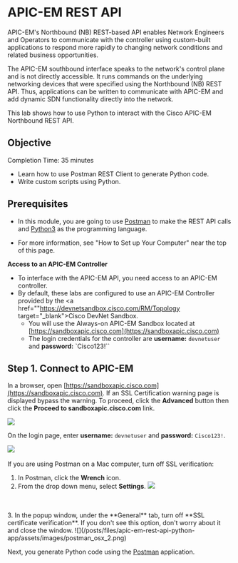
# APIC-EM REST API

APIC-EM's Northbound (NB) REST-based API enables Network Engineers and Operators to communicate with the controller using custom-built applications to respond more rapidly to changing network conditions and related business opportunities.

The APIC-EM southbound interface speaks to the network's control plane and is not directly accessible. It runs commands on the underlying networking devices that were specified using the Northbound (NB) REST API. Thus, applications can be written to communicate with APIC-EM and add dynamic SDN functionality directly into the network.

This lab shows how to use Python to interact with the Cisco APIC-EM Northbound REST API.

## Objective ##

Completion Time: 35 minutes

* Learn how to use Postman REST Client to generate Python code.
* Write custom scripts using Python.


## Prerequisites

* In this module, you are going to use <a href="https://www.getpostman.com" target="_blank">Postman</a> to make the REST API calls and <a href="https://www.python.org/downloads/" target="_blank">Python3</a> as the programming language.

* For more information, see "How to Set up Your Computer" near the top of this page.

**Access to an APIC-EM Controller**

- To interface with the APIC-EM API, you need access to an APIC-EM controller.
- By default, these labs are configured to use an APIC-EM Controller provided by the <a href=""https://devnetsandbox.cisco.com/RM/Topology target="_blank">Cisco DevNet Sandbox.</a>
	- You will use the Always-on APIC-EM Sandbox located at [https://sandboxapic.cisco.com](https://sandboxapic.cisco.com)
  - The login credentials for the controller are **username:** `devnetuser` and **password:** `Cisco123!``

## Step 1. Connect to APIC-EM

In a browser, open [https://sandboxapic.cisco.com](https://sandboxapic.cisco.com). If an SSL Certification warning page is displayed bypass the warning. To proceed, click the **Advanced** button then click the **Proceed to sandboxapic.cisco.com** link.

![](/posts/files/apic-em-rest-api-python-app/assets/images/ssl_error.png)

On the login page, enter **username:** `devnetuser` and **password:** `Cisco123!`.

![](/posts/files/apic-em-rest-api-python-app/assets/images/web_ui.png)
<br/>
<br/>
If you are using Postman on a Mac computer, turn off SSL verification:
1. In Postman, click the **Wrench** icon.
2. From the drop down menu, select **Settings**.
![](/posts/files/apic-em-rest-api-python-app/assets/images/postman_osx_1.png)
<br/>
<br/>
3. In the popup window, under the **General** tab, turn off **SSL certificate verification**. If you don't see this option, don't worry about it and close the window.
![](/posts/files/apic-em-rest-api-python-app/assets/images/postman_osx_2.png)


Next, you generate Python code using the <a href="https://www.getpostman.com/" target="_blank">Postman</a> application.
